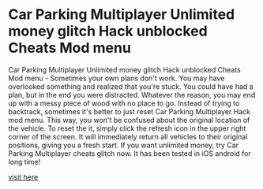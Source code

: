 # Car Parking Multiplayer Unlimited money glitch Hack unblocked Cheats Mod menu

Car Parking Multiplayer Unlimited money glitch Hack unblocked Cheats Mod menu - Sometimes your own plans don't work. You may have overlooked something and realized that you're stuck. You could have had a plan, but in the end you were distracted. Whatever the reason, you may end up with a messy piece of wood with no place to go. Instead of trying to backtrack, sometimes it's better to just reset Car Parking Multiplayer Hack mod menu. This way, you won't be confused about the original location of the vehicle. To reset the it, simply click the refresh icon in the upper right corner of the screen. It will immediately return all vehicles to their original positions, giving you a fresh start. If you want unlimited money, try Car Parking Multiplayer cheats glitch now. It has been tested in iOS android for long time!

<a href='https://yintamod.xyz/car-parking-multiplayer/'>visit here</a>
